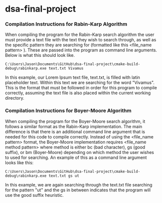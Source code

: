 # dsa-final-project

### Compilation Instructions for Rabin-Karp Algorithm

When compiling the program for the Rabin-Karp search algorithm the user
must provide a text file with the text they wish to search through, as well
as the specific pattern they are searching for (formatted like this <file_name pattern> ).
These are passed into the program as command line arguments. Below is what this should look like.

    C:\Users\Jason\Documents\GitHub\dsa-final-project\cmake-build-debug\rabinkarp.exe text.txt Vivamus

In this example, our Lorem Ipsum text file, text.txt, is filled with latin placeholder
text. Within this text we are searching for the word "Vivamus". This is the format that
must be followed in order for this program to compile correctly, assuming the text file is
also placed within the current working directory.

### Compilation Instructions for Boyer-Moore Algorithm

When compiling the program for the Boyer-Moore search algorithm, it follows a similar format 
as the Rabin-Karp implementation. The main difference is that there is an additional command line
argument that is needed for this code to compile correctly. Instead of using the <file_name pattern>
format, the Boyer-Moore implementation requires <file_name method pattern> where method is either
bc (bad character), gs (good suffix), or bm (Boyer-Moore) depending on which method the user wishes
to used for searching. An example of this as a command line argument looks like this:

    C:\Users\Jason\Documents\GitHub\dsa-final-project\cmake-build-debug\rabinkarp.exe text.txt gs ut

In this example, we are again searching through the text.txt file searching for the pattern "ut" and the gs in
between indicates that the program will use the good suffix heuristic.